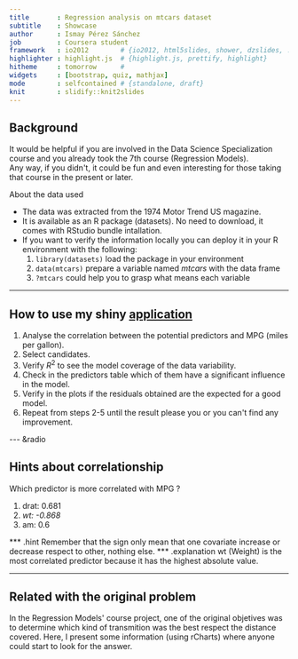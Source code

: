 ```yaml
---
title       : Regression analysis on mtcars dataset
subtitle    : Showcase
author      : Ismay Pérez Sánchez
job         : Coursera student
framework   : io2012        # {io2012, html5slides, shower, dzslides, ...}
highlighter : highlight.js  # {highlight.js, prettify, highlight}
hitheme     : tomorrow      # 
widgets     : [bootstrap, quiz, mathjax]
mode        : selfcontained # {standalone, draft}
knit        : slidify::knit2slides
---
```


## Background

It would be helpful if you are involved in the Data Science Specialization course and you already took the 7th course (Regression Models).  
Any way, if you didn't, it could be fun and even interesting for those taking that course in the present or later.  

About the data used
* The data was extracted from the 1974 Motor Trend US magazine.  
* It is available as an R package (datasets). No need to download, it comes with RStudio bundle intallation.
* If you want to verify the information locally you can deploy it in your R environment with the following:
  1. `library(datasets)`    load the package in your environment
  2. `data(mtcars)`         prepare a variable named *mtcars* with the data frame
  3. `?mtcars`              could help you to grasp what means each variable

---

## How to use my shiny [application](https://mooc-only.shinyapps.io/project)

1. Analyse the correlation between the potential predictors and MPG (miles per gallon).
2. Select candidates.
3. Verify $R^2$ to see the model coverage of the data variability. 
4. Check in the predictors table which of them have a significant influence in the model.
5. Verify in the plots if the residuals obtained are the expected for a good model.
6. Repeat from steps 2-5 until the result please you or you can't find any improvement.

--- &radio

## Hints about correlationship

Which predictor is more correlated with MPG ?

1. drat: 0.681
2. _wt: -0.868_
3. am: 0.6

*** .hint
Remember that the sign only mean that one covariate increase or decrease respect to other, nothing else.
*** .explanation
wt (Weight) is the most correlated predictor because it has the highest absolute value.

---

## Related with the original problem

In the Regression Models' course project, one of the original objetives was to determine which kind of transmition was the best respect the distance covered. Here, I present some information (using rCharts) where anyone could start to look for the answer.



<script type='text/javascript' src=//code.jquery.com/jquery-1.9.1.min.js></script>
<script type='text/javascript' src=//code.highcharts.com/highcharts.js></script>
<script type='text/javascript' src=//code.highcharts.com/highcharts-more.js></script>
<script type='text/javascript' src=//code.highcharts.com/modules/exporting.js></script> 
 <style>
  .rChart {
    display: block;
    margin-left: auto; 
    margin-right: auto;
    width: 800px;
    height: 400px;
  }  
  </style>
<div id = 'iframesrc' class = 'rChart highcharts'></div>
<script type='text/javascript'>
    (function($){
        $(function () {
            var chart = new Highcharts.Chart({
 "dom": "iframesrc",
"width":            800,
"height":            400,
"credits": {
 "href": null,
"text": null 
},
"exporting": {
 "enabled": false 
},
"title": {
 "text": null 
},
"yAxis": [
 {
 "title": {
 "text": "Miles per Gallon" 
} 
} 
],
"series": [
 {
 "name": "Observations",
"data": [
 [           10.4,          14.95,           17.3,           19.2,           24.4 ],
[             15,             21,           22.8,           30.4,           33.9 ] 
] 
} 
],
"xAxis": [
 {
 "categories": [ "Automatic", "Manual" ],
"title": {
 "text": "Transmission" 
} 
} 
],
"chart": {
 "type": "boxplot",
"renderTo": "iframesrc" 
},
"id": "iframesrc" 
});
        });
    })(jQuery);
</script>

